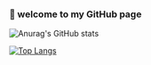 <h3>👋 welcome to my GitHub page</h3>

![Anurag's GitHub stats](https://github-readme-stats.vercel.app/api?username=giadagabriele&show_icons=true&bg_color=00000000)

[![Top Langs](https://github-readme-stats.vercel.app/api/top-langs/?username=giadagabriele&layout=compact)](https://github.com/anuraghazra/github-readme-stats)
 
